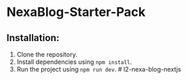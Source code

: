 # NexaBlog-Starter-Pack

## Installation:

1. Clone the repository.
2. Install dependencies using `npm install`.
3. Run the project using `npm run dev`.
#   l 2 - n e x a - b l o g - n e x t j s  
 
